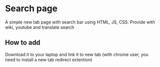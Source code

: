 # Search page 
A simple new tab page with search bar using HTML, JS, CSS. Provide with wiki, youtube and translate search

## How to add
Download it to your laptop and link it to new tab (with chrome user, you need to install a new tab redirect extention)